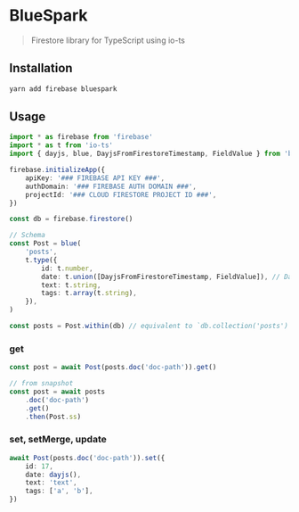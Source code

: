 # BlueSpark

> Firestore library for TypeScript using io-ts

## Installation

```sh
yarn add firebase bluespark
```

## Usage

```ts
import * as firebase from 'firebase'
import * as t from 'io-ts'
import { dayjs, blue, DayjsFromFirestoreTimestamp, FieldValue } from 'bluespark'

firebase.initializeApp({
    apiKey: '### FIREBASE API KEY ###',
    authDomain: '### FIREBASE AUTH DOMAIN ###',
    projectId: '### CLOUD FIRESTORE PROJECT ID ###',
})

const db = firebase.firestore()

// Schema
const Post = blue(
    'posts',
    t.type({
        id: t.number,
        date: t.union([DayjsFromFirestoreTimestamp, FieldValue]), // Dayjs or FieldValue
        text: t.string,
        tags: t.array(t.string),
    }),
)

const posts = Post.within(db) // equivalent to `db.collection('posts')`
```

### get

```ts
const post = await Post(posts.doc('doc-path')).get()

// from snapshot
const post = await posts
    .doc('doc-path')
    .get()
    .then(Post.ss)
```

### set, setMerge, update

```ts
await Post(posts.doc('doc-path')).set({
    id: 17,
    date: dayjs(),
    text: 'text',
    tags: ['a', 'b'],
})
```
